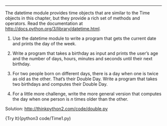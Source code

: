 -------------

The <span>datetime</span> module provides <span>time</span> objects that are similar to the Time objects in this chapter, but they provide a rich set of methods and operators. Read the documentation at <http://docs.python.org/3/library/datetime.html>.

1.  Use the <span>datetime</span> module to write a program that gets the current date and prints the day of the week.

2.  Write a program that takes a birthday as input and prints the user’s age and the number of days, hours, minutes and seconds until their next birthday.

3.  For two people born on different days, there is a day when one is twice as old as the other. That’s their Double Day. Write a program that takes two birthdays and computes their Double Day.

4.  For a little more challenge, write the more general version that computes the day when one person is $n$ times older than the other.

Solution: <http://thinkpython2.com/code/double.py>

{Try It}(python3 code/Time1.py)